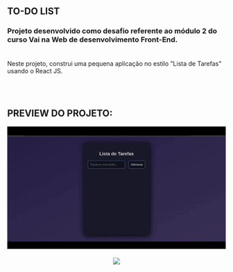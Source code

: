 ## TO-DO LIST

### Projeto desenvolvido como desafio referente ao módulo 2 do curso Vai na Web de desenvolvimento Front-End. <br><br>


Neste projeto, construi uma pequena aplicação no estilo "Lista de Tarefas" usando o React JS.

<br><br>

## PREVIEW DO PROJETO:

<div align="center">
  <img src="./src/assets/todolist.gif" width="950px">
</div>
<br>

<div align="center">
    <a href="https://www.linkedin.com/in/joanluiz/" alt="Linkedin"><img src="https://img.shields.io/badge/-Joan Luiz-white?style=flat&logo=Linkedin&logoColor=black"></a>
</div>
